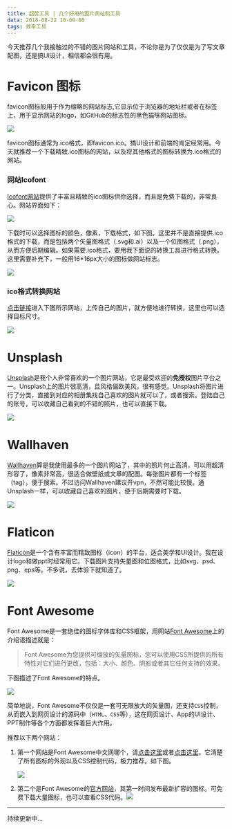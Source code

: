 ```yaml
---
title: 超赞工具 | 几个好用的图片网站和工具
data: 2018-08-22 10-00-00
tags: 效率工具
---
```


今天推荐几个我接触过的不错的图片网站和工具，不论你是为了仅仅是为了写文章配图，还是搞UI设计，相信都会很有用。

# Favicon 图标

favicon图标般用于作为缩略的网站标志,它显示位于浏览器的地址栏或者在标签上，用于显示网站的logo，如GitHub的标志性的黑色猫咪网站图标。

![](https://tva1.sinaimg.cn/large/0082zybpgy1gc7i0oj6x3j306u015aa2.jpg)

favicon图标通常为.ico格式，即favicon.ico。搞UI设计和前端的肯定经常用。今天就推荐一个下载精致.ico图标的网站，以及将其他格式的图标转换为.ico格式的网站。

### 网站Icofont

[Icofont网站](http://www.iconfont.cn/)提供了丰富且精致的ico图标供你选择，而且是免费下载的，非常良心。网站界面如下：

![](https://tva1.sinaimg.cn/large/0082zybply1gc7itc6m17j313y0lfwg7.jpg)



下载时可以选择图标的颜色，像素，下载格式，如下图。这里并不是直接提供.ico格式的下载，而是包括两个矢量图格式（.svg和.ai）以及一个位图格式（.png），从而方便后期编辑。如果需要.ico格式，要用我下面说的转换工具进行格式转换。这里需要补充下，一般用16*16px大小的图标做网站标志。

![](https://tva1.sinaimg.cn/large/0082zybpgy1gc7i12kapbj30p90higmj.jpg)

### ico格式转换网站

[点击链接](http://www.bitbug.net/)进入下图所示网站，上传自己的图片，就方便地进行转换，这里也可以选择目标尺寸。



![](https://tva1.sinaimg.cn/large/0082zybply1gc7itpavprj30lq0kl0v3.jpg)



# Unsplash

[Unsplash](https://unsplash.com/)是我个人非常喜欢的一个图片网站，它是最受欢迎的**免授权**图片平台之一。Unsplash上的图片很高清，且风格偏欧美风，很有感觉。Unsplash将图片进行了分类，直接到对应的相册集找自己喜欢的图片就可以了，或者搜索。登陆自己的账号，可以收藏自己看到的不错的照片，也可以直接下载。

![](https://tva1.sinaimg.cn/large/0082zybpgy1gc7i0xb3baj313q0kuq88.jpg)

# Wallhaven

[Wallhaven](https://alpha.wallhaven.cc/)算是我使用最多的一个图片网站了，其中的照片何止高清，可以用超清形容了，像素非常高，很适合做壁纸或文章的配图。每张图片都有一个标签（tag），便于搜索。不过访问Wallhaven建议开vpn，不然可能比较慢。通Unsplash一样，可以收藏自己喜欢的图片，便于后期需要时下载。

![](https://tva1.sinaimg.cn/large/0082zybpgy1gc7ivn1ll3j31740q7dnm.jpg)



# Flaticon

[Flaticon](https://www.flaticon.com/)是一个含有丰富而精致图标（icon）的平台，适合美学和UI设计。我在设计logo和做ppt时经常用它。下载图片支持矢量图和位图格式，比如svg、psd、png、eps等。不多说，去体验下就知道了。

![](https://tva1.sinaimg.cn/large/0082zybpgy1gc7ivwopszj313z0mcq6s.jpg)



# Font Awesome

Font Awesome是一套绝佳的图标字体库和CSS框架，用网站[Font Awesome](http://fontawesome.dashgame.com)上的介绍语描述就是：

>Font Awesome为您提供可缩放的矢量图标，您可以使用CSS所提供的所有特性对它们进行更改，包括：大小、颜色、阴影或者其它任何支持的效果。

下图描述了Font Awesome的特点。

![](https://tva1.sinaimg.cn/large/0082zybpgy1gc7i13io3pj30w706m403.jpg)

简单地说，Font Awesome不仅仅是一套可无限放大的矢量图，还支持`CSS`控制，从而嵌入到网页设计的源码中（`HTML`、`CSS`等），这在网页设计、App的UI设计、PPT制作等各个方面都发挥着巨大作用。

推荐以下两个网站：

1. 第一个网站是Font Awesome中文网哪个，请[点击这里](http://fontawesome.dashgame.com)或者[点击这里](http://www.fontawesome.com.cn/faicons/)。它清楚了所有图标的外观以及CSS控制代码，极力推荐。如下图。

   ![](https://tva1.sinaimg.cn/large/0082zybpgy1gc7i10f358j313z0n677m.jpg)


2. 第二个是Font Awesome的[官方网站](https://fontawesome.com/icons?d=gallery&m=free)，其第一时间发布最新扩容的图标。可免费下载大量图标，也可以查看CSS代码。![](https://tva1.sinaimg.cn/large/0082zybpgy1gc7il66cl3j31740q7whq.jpg)

   

-----

持续更新中...